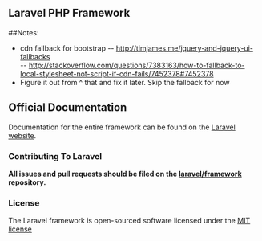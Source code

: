 ## Laravel PHP Framework

##Notes:
* cdn fallback for bootstrap
-- http://timjames.me/jquery-and-jquery-ui-fallbacks  
-- http://stackoverflow.com/questions/7383163/how-to-fallback-to-local-stylesheet-not-script-if-cdn-fails/7452378#7452378
* Figure it out from ^ that and fix it later. Skip the fallback for now


## Official Documentation

Documentation for the entire framework can be found on the [Laravel website](http://laravel.com/docs).

### Contributing To Laravel

**All issues and pull requests should be filed on the [laravel/framework](http://github.com/laravel/framework) repository.**

### License

The Laravel framework is open-sourced software licensed under the [MIT license](http://opensource.org/licenses/MIT)
